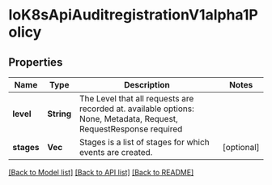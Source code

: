 # IoK8sApiAuditregistrationV1alpha1Policy

## Properties
Name | Type | Description | Notes
------------ | ------------- | ------------- | -------------
**level** | **String** | The Level that all requests are recorded at. available options: None, Metadata, Request, RequestResponse required | 
**stages** | **Vec<String>** | Stages is a list of stages for which events are created. | [optional] 

[[Back to Model list]](../README.md#documentation-for-models) [[Back to API list]](../README.md#documentation-for-api-endpoints) [[Back to README]](../README.md)


